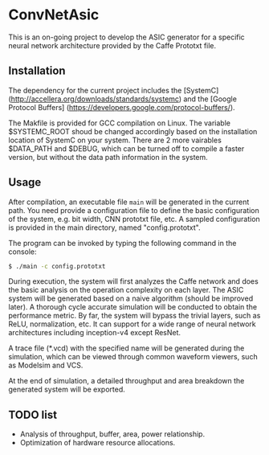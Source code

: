 # ConvNetAsic
This is an on-going project to develop the ASIC generator for a specific neural
network architecture provided by the Caffe Prototxt file.

## Installation
The dependency for the current project includes the [SystemC]
(http://accellera.org/downloads/standards/systemc) and the [Google Protocol
Buffers] (https://developers.google.com/protocol-buffers/).

The Makfile is provided for GCC compilation on Linux. The variable $SYSTEMC_ROOT
shoud be changed accordingly based on the installation location of SystemC on
your system. There are 2 more vairables $DATA_PATH and $DEBUG, which can be
turned off to compile a faster version, but without the data path information in
the system.

## Usage
After compilation, an executable file `main` will be generated in the current
path. You need provide a configuration file to define the basic configuration of
the system, e.g. bit width, CNN prototxt file, etc. A sampled configuration is
provided in the main directory, named "config.prototxt".

The program can be invoked by typing the following command in the console:
```sh
$ ./main -c config.prototxt
```

During execution, the system will first analyzes the Caffe network and does the
basic analysis on the operation complexity on each layer. The ASIC system will
be generated based on a naive algorithm (should be improved later). A thorough
cycle accurate simulation will be conducted to obtain the performance metric. By
far, the system will bypass the trivial layers, such as ReLU, normalization,
etc. It can support for a wide range of neural network architectures including
inception-v4 except ResNet.

A trace file (\*.vcd)  with the specified name will be generated during the
simulation, which can be viewed through common waveform viewers, such as
Modelsim and VCS.

At the end of simulation, a detailed throughput and area breakdown the generated
system will be exported.

## TODO list
- Analysis of throughput, buffer, area, power relationship.
- Optimization of hardware resource allocations.
